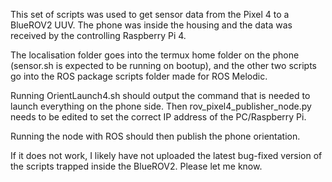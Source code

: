 This set of scripts was used to get sensor data from the Pixel 4 to a BlueROV2 UUV. The phone was inside the housing and the data was received by the controlling Raspberry Pi 4.

The localisation folder goes into the termux home folder on the phone (sensor.sh is expected to be running on bootup), and the other two scripts go into the ROS package scripts folder made for ROS Melodic.

Running OrientLaunch4.sh should output the command that is needed to launch everything on the phone side. Then rov_pixel4_publisher_node.py needs to be edited to set the correct IP address of the PC/Raspberry Pi.

Running the node with ROS should then publish the phone orientation.

If it does not work, I likely have not uploaded the latest bug-fixed version of the scripts trapped inside the BlueROV2. Please let me know.

